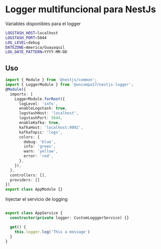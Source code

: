 # Logger multifuncional para NestJs

Variables disponibles para el logger

```bash
LOGSTASH_HOST=localhost
LOGSTASH_PORT=5044
LOG_LEVEL=debug
DATEZONE=America/Guayaquil
LOG_DATE_PATTERN=YYYY-MM-DD
```

## Uso

```ts
import { Module } from '@nestjs/common';
import { LoggerModule } from '@uncompa17/nestjs-logger';
@Module({
  imports: [
    LoggerModule.forRoot({
      logLevel: 'info',
      enableLogstash: true,
      logstashHost: 'localhost',
      logstashPort: 5044,
      enableKafka: true,
      kafkaHost: 'localhost:9092',
      kafkaTopic: 'logs',
      colors: {
        debug: 'blue',
        info: 'green',
        warn: 'yellow',
        error: 'red',
      },
    }),
  ],
  controllers: [],
  providers: []
})
export class AppModule {}
```

Injectar el servicio de logging

```ts

export class AppService {
  constructor(private logger: CustomLogggerService) {}

  get() {
    this.logger.log('This a message')
  }
}
```
